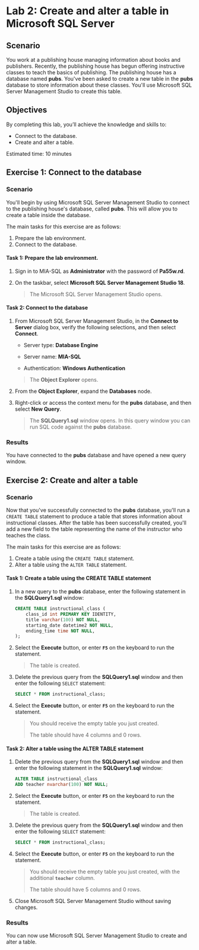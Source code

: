# Lab 2: Create and alter a table in Microsoft SQL Server

## Scenario

You work at a publishing house managing information about books and publishers. Recently, the publishing house has begun offering instructive classes to teach the basics of publishing. The publishing house has a database named **pubs**. You've been asked to create a new table in the **pubs** database to store information about these classes. You'll use Microsoft SQL Server Management Studio to create this table.

## Objectives

By completing this lab, you’ll achieve the knowledge and skills to:

- Connect to the database.
- Create and alter a table.


Estimated time: 10 minutes

## Exercise 1: Connect to the database

### Scenario

You'll begin by using Microsoft SQL Server Management Studio to connect to the publishing house's database, called **pubs**. This will allow you to create a table inside the database.

The main tasks for this exercise are as follows:

1. Prepare the lab environment.
2. Connect to the database.

#### Task 1: Prepare the lab environment.

1. Sign in to MIA-SQL as **Administrator** with the password of **Pa55w.rd**.

2. On the taskbar, select **Microsoft SQL Server Management Studio 18**. 

   > The Microsoft SQL Server Management Studio opens.

####  Task 2: Connect to the database

1. From Microsoft SQL Server Management Studio, in the **Connect to Server** dialog box, verify the following selections, and then select **Connect**.

   - Server type: **Database Engine**

   - Server name: **MIA-SQL**

   - Authentication: **Windows Authentication**

   >
   > The **Object Explorer** opens.

2. From the **Object Explorer**, expand the **Databases** node.

3. Right-click or access the context menu for the **pubs** database, and then select **New Query**.

   > The **SQLQuery1.sql** window opens. In this query window you can run SQL code against the **pubs** database.

### Results

You have connected to the **pubs** database and have opened a new query window.

## Exercise 2: Create and alter a table

### Scenario

Now that you've successfully connected to the **pubs** database, you'll run a `CREATE TABLE` statement to produce a table that stores information about instructional classes. After the table has been successfully created, you'll add a new field to the table representing the name of the instructor who teaches the class.

The main tasks for this exercise are as follows:

1. Create a table using the `CREATE TABLE` statement.
1. Alter a table using the `ALTER TABLE` statement.

#### Task 1: Create a table using the CREATE TABLE statement

1. In a new query to the **pubs** database, enter the following statement in the **SQLQuery1.sql** window:

   ```sql
   CREATE TABLE instructional_class (
       class_id int PRIMARY KEY IDENTITY,
       title varchar(100) NOT NULL,
       starting_date datetime2 NOT NULL,
       ending_time time NOT NULL,
   );
   ```

2. Select the **Execute** button, or enter **`F5`** on the keyboard to run the statement. 

   > The table is created.
   
3. Delete the previous query from the **SQLQuery1.sql** window and then enter the following `SELECT` statement:

   ```sql
   SELECT * FROM instructional_class;
   ```

4. Select the **Execute** button, or enter **`F5`** on the keyboard to run the statement.

   > You should receive the empty table you just created. 
   >
   > The table should have 4 columns and 0 rows.
   

#### Task 2: Alter a table using the ALTER TABLE statement

1. Delete the previous query from the **SQLQuery1.sql** window and then enter the following statement in the **SQLQuery1.sql** window:

   ```sql
   ALTER TABLE instructional_class
   ADD teacher nvarchar(100) NOT NULL;
   ```

2. Select the **Execute** button, or enter **`F5`** on the keyboard to run the statement. 

   > The table is created.

3. Delete the previous query from the **SQLQuery1.sql** window and then enter the following `SELECT` statement:

   ```sql
   SELECT * FROM instructional_class;
   ```

4. Select the **Execute** button, or enter **`F5`** on the keyboard to run the statement.

   > You should receive the empty table you just created, with the additional **`teacher`** column. 
   >
   > The table should have 5 columns and 0 rows.

5. Close Microsoft SQL Server Management Studio without saving changes.

### Results

You can now use Microsoft SQL Server Management Studio to create and alter a table.
